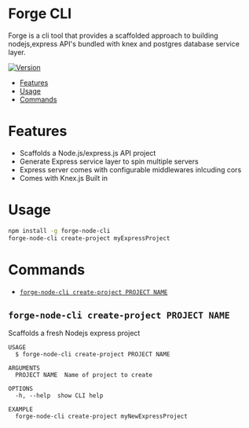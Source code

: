 **Forge CLI**
====
Forge is a cli tool that provides a scaffolded approach to building nodejs,express API's bundled with knex and postgres database service layer.

[![Version](https://img.shields.io/npm/v/forge-node-cli)](https://www.npmjs.com/package/forge-node-cli)

<!-- toc -->
* [Features](#features)
* [Usage](#usage)
* [Commands](#commands)

# **Features**

* Scaffolds a Node.js/express.js API project
* Generate Express service layer to spin multiple servers
* Express server comes with configurable middlewares inlcuding cors
* Comes with Knex.js Built in

# **Usage**

``` bash
npm install -g forge-node-cli
forge-node-cli create-project myExpressProject
```

<!-- usagestop -->
# **Commands**
<!-- commands -->
* [`forge-node-cli create-project PROJECT NAME`](#forge-node-cli-create-project-project-name)

## `forge-node-cli create-project PROJECT NAME`

Scaffolds a fresh Nodejs express project

```
USAGE
  $ forge-node-cli create-project PROJECT NAME

ARGUMENTS
  PROJECT NAME  Name of project to create

OPTIONS
  -h, --help  show CLI help

EXAMPLE
  forge-node-cli create-project myNewExpressProject
```